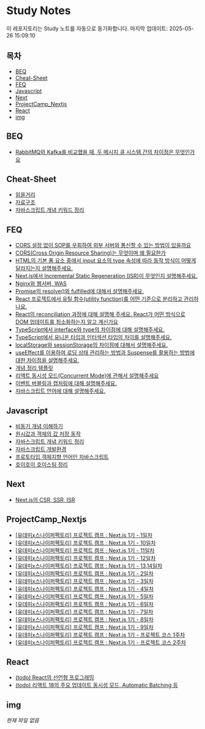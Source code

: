 # Study Notes

이 레포지토리는 Study 노트를 자동으로 동기화합니다. 마지막 업데이트: 2025-05-26 15:09:10

## 목차

- [BEQ](#beq)
- [Cheat-Sheet](#cheat-sheet)
- [FEQ](#feq)
- [Javascript](#javascript)
- [Next](#next)
- [ProjectCamp_Nextjs](#projectcamp_nextjs)
- [React](#react)
- [img](#img)


## BEQ

- [RabbitMQ와 Kafka를 비교했을 때, 두 메시지 큐 시스템 간의 차이점은 무엇인가요](https://softourr.github.io/posts/beq/RabbitMQ%EC%99%80-Kafka%EB%A5%BC-%EB%B9%84%EA%B5%90%ED%96%88%EC%9D%84-%EB%95%8C%2C-%EB%91%90-%EB%A9%94%EC%8B%9C%EC%A7%80-%ED%81%90-%EC%8B%9C%EC%8A%A4%ED%85%9C-%EA%B0%84%EC%9D%98-%EC%B0%A8%EC%9D%B4%EC%A0%90%EC%9D%80-%EB%AC%B4%EC%97%87%EC%9D%B8%EA%B0%80%EC%9A%94/)

## Cheat-Sheet

- [읽을거리](https://softourr.github.io/posts/cheat-sheet/%EC%9D%BD%EC%9D%84%EA%B1%B0%EB%A6%AC/)
- [자료구조](https://softourr.github.io/posts/cheat-sheet/%EC%9E%90%EB%A3%8C%EA%B5%AC%EC%A1%B0/)
- [자바스크립트 개념 키워드 정리](https://softourr.github.io/posts/cheat-sheet/%EC%9E%90%EB%B0%94%EC%8A%A4%ED%81%AC%EB%A6%BD%ED%8A%B8-%EA%B0%9C%EB%85%90-%ED%82%A4%EC%9B%8C%EB%93%9C-%EC%A0%95%EB%A6%AC/)

## FEQ

- [CORS 설정 없이 SOP를 우회하여 외부 서버와 통신할 수 있는 방법이 있을까요](https://softourr.github.io/posts/feq/CORS-%EC%84%A4%EC%A0%95-%EC%97%86%EC%9D%B4-SOP%EB%A5%BC-%EC%9A%B0%ED%9A%8C%ED%95%98%EC%97%AC-%EC%99%B8%EB%B6%80-%EC%84%9C%EB%B2%84%EC%99%80-%ED%86%B5%EC%8B%A0%ED%95%A0-%EC%88%98-%EC%9E%88%EB%8A%94-%EB%B0%A9%EB%B2%95%EC%9D%B4-%EC%9E%88%EC%9D%84%EA%B9%8C%EC%9A%94/)
- [CORS(Cross Origin Resource Sharing)는 무엇이며 왜 필요한가](https://softourr.github.io/posts/feq/CORS%28Cross-Origin-Resource-Sharing%29%EB%8A%94-%EB%AC%B4%EC%97%87%EC%9D%B4%EB%A9%B0-%EC%99%9C-%ED%95%84%EC%9A%94%ED%95%9C%EA%B0%80/)
- [HTML의 기본 폼 요소 중에서 input 요소의 type 속성에 따라 동작 방식이 어떻게 달라지는지 설명해주세요.](https://softourr.github.io/posts/feq/HTML%EC%9D%98-%EA%B8%B0%EB%B3%B8-%ED%8F%BC-%EC%9A%94%EC%86%8C-%EC%A4%91%EC%97%90%EC%84%9C-input-%EC%9A%94%EC%86%8C%EC%9D%98-type-%EC%86%8D%EC%84%B1%EC%97%90-%EB%94%B0%EB%9D%BC-%EB%8F%99%EC%9E%91-%EB%B0%A9%EC%8B%9D%EC%9D%B4-%EC%96%B4%EB%96%BB%EA%B2%8C-%EB%8B%AC%EB%9D%BC%EC%A7%80%EB%8A%94%EC%A7%80-%EC%84%A4%EB%AA%85%ED%95%B4%EC%A3%BC%EC%84%B8%EC%9A%94./)
- [Next.js에서 Incremental Static Regeneration (ISR)이 무엇인지 설명해주세요.](https://softourr.github.io/posts/feq/Next.js%EC%97%90%EC%84%9C-Incremental-Static-Regeneration-%28ISR%29%EC%9D%B4-%EB%AC%B4%EC%97%87%EC%9D%B8%EC%A7%80-%EC%84%A4%EB%AA%85%ED%95%B4%EC%A3%BC%EC%84%B8%EC%9A%94./)
- [Nginx와 웹서버, WAS](https://softourr.github.io/posts/feq/Nginx%EC%99%80-%EC%9B%B9%EC%84%9C%EB%B2%84%2C-WAS/)
- [Promise의 resolve()와 fulfilled에 대해서 설명해주세요.](https://softourr.github.io/posts/feq/Promise%EC%9D%98-resolve%28%29%EC%99%80-fulfilled%EC%97%90-%EB%8C%80%ED%95%B4%EC%84%9C-%EC%84%A4%EB%AA%85%ED%95%B4%EC%A3%BC%EC%84%B8%EC%9A%94./)
- [React 프로젝트에서 유틸 함수(utility function)를 어떤 기준으로 분리하고 관리하나요.](https://softourr.github.io/posts/feq/React-%ED%94%84%EB%A1%9C%EC%A0%9D%ED%8A%B8%EC%97%90%EC%84%9C-%EC%9C%A0%ED%8B%B8-%ED%95%A8%EC%88%98%28utility-function%29%EB%A5%BC-%EC%96%B4%EB%96%A4-%EA%B8%B0%EC%A4%80%EC%9C%BC%EB%A1%9C-%EB%B6%84%EB%A6%AC%ED%95%98%EA%B3%A0-%EA%B4%80%EB%A6%AC%ED%95%98%EB%82%98%EC%9A%94./)
- [React의 reconciliation 과정에 대해 설명해 주세요. React가 어떤 방식으로 DOM 업데이트를 최소화하는지 알고 계신가요](https://softourr.github.io/posts/feq/React%EC%9D%98-reconciliation-%EA%B3%BC%EC%A0%95%EC%97%90-%EB%8C%80%ED%95%B4-%EC%84%A4%EB%AA%85%ED%95%B4-%EC%A3%BC%EC%84%B8%EC%9A%94.-React%EA%B0%80-%EC%96%B4%EB%96%A4-%EB%B0%A9%EC%8B%9D%EC%9C%BC%EB%A1%9C-DOM-%EC%97%85%EB%8D%B0%EC%9D%B4%ED%8A%B8%EB%A5%BC-%EC%B5%9C%EC%86%8C%ED%99%94%ED%95%98%EB%8A%94%EC%A7%80-%EC%95%8C%EA%B3%A0-%EA%B3%84%EC%8B%A0%EA%B0%80%EC%9A%94/)
- [TypeScript에서 interface와 type의 차이점에 대해 설명해주세요.](https://softourr.github.io/posts/feq/TypeScript%EC%97%90%EC%84%9C-interface%EC%99%80-type%EC%9D%98-%EC%B0%A8%EC%9D%B4%EC%A0%90%EC%97%90-%EB%8C%80%ED%95%B4-%EC%84%A4%EB%AA%85%ED%95%B4%EC%A3%BC%EC%84%B8%EC%9A%94./)
- [TypeScript에서 유니온 타입과 인터섹션 타입의 차이를 설명해주세요.](https://softourr.github.io/posts/feq/TypeScript%EC%97%90%EC%84%9C-%EC%9C%A0%EB%8B%88%EC%98%A8-%ED%83%80%EC%9E%85%EA%B3%BC-%EC%9D%B8%ED%84%B0%EC%84%B9%EC%85%98-%ED%83%80%EC%9E%85%EC%9D%98-%EC%B0%A8%EC%9D%B4%EB%A5%BC-%EC%84%A4%EB%AA%85%ED%95%B4%EC%A3%BC%EC%84%B8%EC%9A%94./)
- [localStorage와 sessionStorage의 차이점에 대해서 설명해주세요.](https://softourr.github.io/posts/feq/localStorage%EC%99%80-sessionStorage%EC%9D%98-%EC%B0%A8%EC%9D%B4%EC%A0%90%EC%97%90-%EB%8C%80%ED%95%B4%EC%84%9C-%EC%84%A4%EB%AA%85%ED%95%B4%EC%A3%BC%EC%84%B8%EC%9A%94./)
- [useEffect를 이용하여 로딩 상태 관리하는 방법과 Suspense를 활용하는 방법에 대한 차이점을 설명해주세요.](https://softourr.github.io/posts/feq/useEffect%EB%A5%BC-%EC%9D%B4%EC%9A%A9%ED%95%98%EC%97%AC-%EB%A1%9C%EB%94%A9-%EC%83%81%ED%83%9C-%EA%B4%80%EB%A6%AC%ED%95%98%EB%8A%94-%EB%B0%A9%EB%B2%95%EA%B3%BC-Suspense%EB%A5%BC-%ED%99%9C%EC%9A%A9%ED%95%98%EB%8A%94-%EB%B0%A9%EB%B2%95%EC%97%90-%EB%8C%80%ED%95%9C-%EC%B0%A8%EC%9D%B4%EC%A0%90%EC%9D%84-%EC%84%A4%EB%AA%85%ED%95%B4%EC%A3%BC%EC%84%B8%EC%9A%94./)
- [개념 정리 템플릿](https://softourr.github.io/posts/feq/%EA%B0%9C%EB%85%90-%EC%A0%95%EB%A6%AC-%ED%85%9C%ED%94%8C%EB%A6%BF/)
- [리액트 동시성 모드(Concurrent Mode)에 관해서 설명해주세요](https://softourr.github.io/posts/feq/%EB%A6%AC%EC%95%A1%ED%8A%B8-%EB%8F%99%EC%8B%9C%EC%84%B1-%EB%AA%A8%EB%93%9C%28Concurrent-Mode%29%EC%97%90-%EA%B4%80%ED%95%B4%EC%84%9C-%EC%84%A4%EB%AA%85%ED%95%B4%EC%A3%BC%EC%84%B8%EC%9A%94/)
- [이벤트 버블링과 캡처링에 대해 설명해주세요.](https://softourr.github.io/posts/feq/%EC%9D%B4%EB%B2%A4%ED%8A%B8-%EB%B2%84%EB%B8%94%EB%A7%81%EA%B3%BC-%EC%BA%A1%EC%B2%98%EB%A7%81%EC%97%90-%EB%8C%80%ED%95%B4-%EC%84%A4%EB%AA%85%ED%95%B4%EC%A3%BC%EC%84%B8%EC%9A%94./)
- [자바스크립트 언어에 대해 설명해주세요.](https://softourr.github.io/posts/feq/%EC%9E%90%EB%B0%94%EC%8A%A4%ED%81%AC%EB%A6%BD%ED%8A%B8-%EC%96%B8%EC%96%B4%EC%97%90-%EB%8C%80%ED%95%B4-%EC%84%A4%EB%AA%85%ED%95%B4%EC%A3%BC%EC%84%B8%EC%9A%94./)

## Javascript

- [비동기 개념 이해하기](https://softourr.github.io/posts/javascript/%EB%B9%84%EB%8F%99%EA%B8%B0-%EA%B0%9C%EB%85%90-%EC%9D%B4%ED%95%B4%ED%95%98%EA%B8%B0/)
- [원시값과 객체의 값 저장 동작](https://softourr.github.io/posts/javascript/%EC%9B%90%EC%8B%9C%EA%B0%92%EA%B3%BC-%EA%B0%9D%EC%B2%B4%EC%9D%98-%EA%B0%92-%EC%A0%80%EC%9E%A5-%EB%8F%99%EC%9E%91/)
- [자바스크립트 개념 키워드 정리](https://softourr.github.io/posts/javascript/%EC%9E%90%EB%B0%94%EC%8A%A4%ED%81%AC%EB%A6%BD%ED%8A%B8-%EA%B0%9C%EB%85%90-%ED%82%A4%EC%9B%8C%EB%93%9C-%EC%A0%95%EB%A6%AC/)
- [자바스크립트 개발환경](https://softourr.github.io/posts/javascript/%EC%9E%90%EB%B0%94%EC%8A%A4%ED%81%AC%EB%A6%BD%ED%8A%B8-%EA%B0%9C%EB%B0%9C%ED%99%98%EA%B2%BD/)
- [프로토타입 객체지향 언어인 자바스크립트](https://softourr.github.io/posts/javascript/%ED%94%84%EB%A1%9C%ED%86%A0%ED%83%80%EC%9E%85-%EA%B0%9D%EC%B2%B4%EC%A7%80%ED%96%A5-%EC%96%B8%EC%96%B4%EC%9D%B8-%EC%9E%90%EB%B0%94%EC%8A%A4%ED%81%AC%EB%A6%BD%ED%8A%B8/)
- [호이호이 호이스팅 정리](https://softourr.github.io/posts/javascript/%ED%98%B8%EC%9D%B4%ED%98%B8%EC%9D%B4-%ED%98%B8%EC%9D%B4%EC%8A%A4%ED%8C%85-%EC%A0%95%EB%A6%AC/)

## Next

- [Next.js의 CSR, SSR, ISR](https://softourr.github.io/posts/next/Next.js%EC%9D%98-CSR%2C-SSR%2C-ISR/)

## ProjectCamp_Nextjs

- [[유데미x스나이퍼팩토리] 프로젝트 캠프 : Next.js 1기 - 1일차](https://softourr.github.io/posts/projectcamp_nextjs/day1/)
- [[유데미x스나이퍼팩토리] 프로젝트 캠프 : Next.js 1기 - 10일차](https://softourr.github.io/posts/projectcamp_nextjs/day10/)
- [[유데미x스나이퍼팩토리] 프로젝트 캠프 : Next.js 1기 - 11일차](https://softourr.github.io/posts/projectcamp_nextjs/day11/)
- [[유데미x스나이퍼팩토리] 프로젝트 캠프 : Next.js 1기 - 12일차](https://softourr.github.io/posts/projectcamp_nextjs/day12/)
- [[유데미x스나이퍼팩토리] 프로젝트 캠프 : Next.js 1기 - 13,14일차](https://softourr.github.io/posts/projectcamp_nextjs/day13-14/)
- [[유데미x스나이퍼팩토리] 프로젝트 캠프 : Next.js 1기 - 2일차](https://softourr.github.io/posts/projectcamp_nextjs/day2/)
- [[유데미x스나이퍼팩토리] 프로젝트 캠프 : Next.js 1기 - 3일차](https://softourr.github.io/posts/projectcamp_nextjs/day3/)
- [[유데미x스나이퍼팩토리] 프로젝트 캠프 : Next.js 1기 - 4일차](https://softourr.github.io/posts/projectcamp_nextjs/day4/)
- [[유데미x스나이퍼팩토리] 프로젝트 캠프 : Next.js 1기 - 5일차](https://softourr.github.io/posts/projectcamp_nextjs/day5/)
- [[유데미x스나이퍼팩토리] 프로젝트 캠프 : Next.js 1기 - 6일차](https://softourr.github.io/posts/projectcamp_nextjs/day6/)
- [[유데미x스나이퍼팩토리] 프로젝트 캠프 : Next.js 1기 - 7일차](https://softourr.github.io/posts/projectcamp_nextjs/day7/)
- [[유데미x스나이퍼팩토리] 프로젝트 캠프 : Next.js 1기 - 8일차](https://softourr.github.io/posts/projectcamp_nextjs/day8/)
- [[유데미x스나이퍼팩토리] 프로젝트 캠프 : Next.js 1기 - 9일차](https://softourr.github.io/posts/projectcamp_nextjs/day9/)
- [[유데미x스나이퍼팩토리] 프로젝트 캠프 : Next.js 1기 - 프로젝트 코스 1주차](https://softourr.github.io/posts/projectcamp_nextjs/proj1w/)
- [[유데미x스나이퍼팩토리] 프로젝트 캠프 : Next.js 1기 - 프로젝트 코스 2주차](https://softourr.github.io/posts/projectcamp_nextjs/proj2w/)

## React

- [(todo) React의 선언형 프로그래밍](https://softourr.github.io/posts/react/%28todo%29-React%EC%9D%98-%EC%84%A0%EC%96%B8%ED%98%95-%ED%94%84%EB%A1%9C%EA%B7%B8%EB%9E%98%EB%B0%8D/)
- [(todo) 리액트 18의 주요 업데이트   동시성 모드, Automatic Batching 등](https://softourr.github.io/posts/react/%28todo%29-%EB%A6%AC%EC%95%A1%ED%8A%B8-18%EC%9D%98-%EC%A3%BC%EC%9A%94-%EC%97%85%EB%8D%B0%EC%9D%B4%ED%8A%B8---%EB%8F%99%EC%8B%9C%EC%84%B1-%EB%AA%A8%EB%93%9C%2C-Automatic-Batching-%EB%93%B1/)

## img

*현재 파일 없음*

